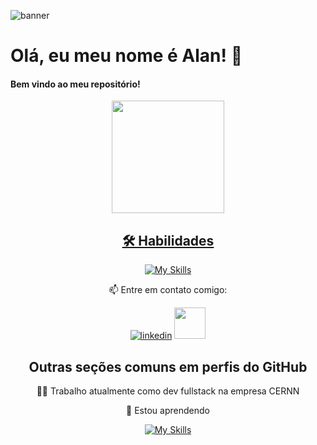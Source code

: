 ![banner](https://github.com/alan-pascke/profile/blob/main/Banner.png)


# Olá, eu meu nome é Alan! 👋
#### Bem vindo ao meu repositório!

<div align="center">
 
<div>
<a href="https://github.com/alan-pascke">
<img loading="lazy" height="180em" src="https://github-readme-stats.vercel.app/api/top-langs/?username=alan-pascke&layout=compact&langs_count=7&theme=dracula"/>
</div>



## 🛠 Habilidades

 
[![My Skills](https://skillicons.dev/icons?i=js,html,css,ts,react,next,bootstrap,tailwindcss,firebase,nodejs)](https://skillicons.dev)


📫 Entre em contato comigo:
 
[![linkedin](https://skillicons.dev/icons?i=linkedin)](https://www.linkedin.com/in/alan-pascke/) 
<a href='mailto:alan.pascke@gmail.com'>
  <img src='https://cdn-icons-png.flaticon.com/512/5968/5968534.png' width='50px'>
</a>

## Outras seções comuns em perfis do GitHub

👩‍💻 Trabalho atualmente como dev fullstack na empresa CERNN

🧠 Estou aprendendo 

  [![My Skills](https://skillicons.dev/icons?i=py)](https://skillicons.dev)

 
</div>



 
